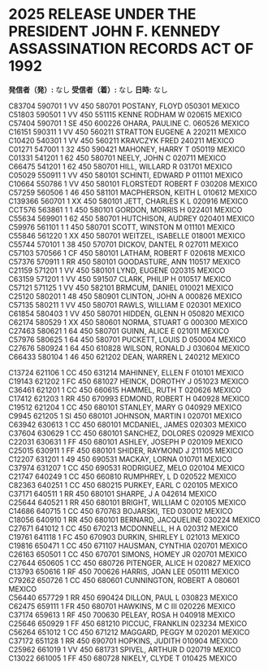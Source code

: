 # 2025 RELEASE UNDER THE PRESIDENT JOHN F. KENNEDY ASSASSINATION RECORDS ACT OF 1992

**発信者（発）:** なし
**受信者（着）:** なし
**日時:** なし

C83704 590701 1 VV 450 580701 POSTANY, FLOYD 050301 MEXICO  
C51803 590501 1 VV 450 551115 KENNE RODHAM W 020615 MEXICO  
C57404 590701 1 SE 450 600226 OHARA, PAULINE C. 060526 MEXICO  
C16151 590311 1 VV 450 560211 STRATTON EUGENE A 220211 MEXICO  
C10420 540301 1 VV 450 560211 KRAVCZYK FRED 240211 MEXICO  
C01271 547001 1 32 450 590421 MAHONEY, HARRY T 050119 MEXICO  
C01331 541201 1 62 450 580701 NEELY, JOHN C 020711 MEXICO  
C66475 541201 1 62 450 580701 HILL, WILLARD R 031701 MEXICO  
C05029 550911 1 VV 450 580101 SCHINTI, EDWARD P 011101 MEXICO  
C10664 550786 1 VV 450 580101 FLORSTEDT ROBERT F 030208 MEXICO  
C57259 560506 1 46 450 581101 MACPHERSON, KEITH L 010612 MEXICO  
C139366 560701 1 XX 450 580101 JETT, CHARLES K L 020916 MEXICO  
CCT576 563861 1 1 450 580101 GORDON, MORRIS H 022401 MEXICO  
C55634 569901 1 62 450 580701 HUTCHISON, AUDREY 020401 MEXICO  
C59976 561101 1 1 450 580701 SCOTT, WINSTON M 011101 MEXICO  
C55846 561220 1 XX 450 580701 WEITZEL, ISABELLE 018001 MEXICO  
C55744 570101 1 38 450 570701 DICKOV, DANTEL R 027011 MEXICO  
C57103 570566 1 CF 450 580101 LATHAM, ROBERT F 020618 MEXICO  
C57376 570911 1 RR 450 580101 GOODASTURE, ANN 110517 MEXICO  
C21159 571201 1 VV 450 580101 LYND, EUGENE 020315 MEXICO  
C63159 571201 1 VV 450 591507 CLARK, PHILIP H 010517 MEXICO  
C57121 571125 1 VV 450 582101 BRMCUM, DANIEL 010021 MEXICO  
C25120 580201 1 48 450 580901 CLINTON, JOHN A 000826 MEXICO  
C57135 580211 1 VV 450 580701 RAWLS, WILLIAM E 020301 MEXICO  
C61854 580403 1 VV 450 580701 HIDDEN, GLENN H 050820 MEXICO  
C62174 580529 1 XX 450 580601 NORMA, STUART G 000300 MEXICO  
C27463 580621 1 64 450 580701 GUINN, ALICE E 021011 MEXICO  
C57976 580625 1 64 450 580701 PUCKETT, LOUIS D 050004 MEXICO  
C27676 580924 1 64 450 610828 WILSON, RONALD J 030604 MEXICO  
C66433 580104 1 46 450 621202 DEAN, WARREN L 240212 MEXICO  

C13724 621106 1 CC 450 631214 MAHINNEY, ELLEN F 010101 MEXICO  
C19143 621202 1 FC 450 681027 HEINCK, DOROTHY J 051023 MEXICO  
C36461 621201 1 CC 450 660615 HAMMEL, RUTH T 020626 MEXICO  
C17412 621203 1 RR 450 670993 EDMOND, ROBERT H 040928 MEXICO  
C19512 621204 1 CC 450 680101 STANLEY, MARY G 040929 MEXICO  
C9945 621205 1 SI 450 680101 JOHNSON, MARTIN I 020701 MEXICO  
C63942 630613 1 CC 450 680101 MCDANIEL, JAMES 020303 MEXICO  
C37604 630629 1 CC 450 680101 SANCHEZ, DOLORES 020929 MEXICO  
C22031 630631 1 FF 450 680101 ASHLEY, JOSEPH P 020109 MEXICO  
C25015 630911 1 FF 450 680101 SHIDER, RAYMOND J 211105 MEXICO  
C12207 631201 1 49 450 690531 MACKAY, LORNA 010701 MEXICO  
C37974 631207 1 CC 450 690531 RODRIGUEZ, MELO 020104 MEXICO  
C21747 640249 1 CC 450 660810 RUMPHREY, L D 020522 MEXICO  
C82363 640251 1 CC 450 680215 PURKEY, EARL C 020105 MEXICO  
C37171 640511 1 RR 450 680101 SHARPE, J A 042614 MEXICO  
C25644 640521 1 RR 450 680101 BRIGHT, WILLIAM C 020105 MEXICO  
C14686 640715 1 CC 450 670763 BOJARSKI, TED 030012 MEXICO  
C18056 640910 1 RR 450 680101 BERNARD, JACQUELINE 030224 MEXICO  
C27671 641012 1 CC 450 670213 MCDONNELL, H A 020312 MEXICO  
C19761 641118 1 FC 450 670903 DURKIN, SHIRLEY L 021013 MEXICO  
C19816 650471 1 CC 450 671107 HAUSMAN, CYNTHIA 020701 MEXICO  
C26163 650501 1 CC 450 670701 SIMONS, HOMEY JR 020701 MEXICO  
C27644 650605 1 CC 450 680726 PITENGER, ALICE H 020827 MEXICO  
C13793 650616 1 RF 450 700626 HARRIS, JOAN LEE 050111 MEXICO  
C79262 650726 1 CC 450 680601 CUNNINGTON, ROBERT A 080601 MEXICO  
C56440 657729 1 RR 450 690424 DILLON, PAUL L 030823 MEXICO  
C62475 659111 1 FR 450 680701 HAWKINS, M C III 020226 MEXICO  
C37174 659613 1 RF 450 700630 PELEAY, ROSA H 040918 MEXICO  
C25646 650929 1 FF 450 681210 PICCUC, FRANKLIN 023234 MEXICO  
C56264 651012 1 CC 450 671212 MAGGARD, PEGGY M 020201 MEXICO  
C37172 651128 1 RR 450 690701 HOPKINS, JUDITH 010904 MEXICO  
C25962 661019 1 VV 450 681731 SPIVEL, ARTHUR D 020719 MEXICO  
C13022 661005 1 FF 450 680728 NIKELY, CLYDE T 010425 MEXICO  